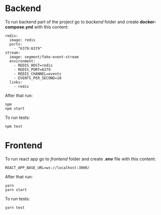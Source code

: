 # Backend

To run backend part of the project go to *backend* folder and create **docker-compose.yml** with this content:
```
redis:
  image: redis
  ports:
    - "6379:6379"
stream:
  image: segment/fake-event-stream
  environment:
    - REDIS_HOST=redis
    - REDIS_PORT=6379
    - REDIS_CHANNEL=events
    - EVENTS_PER_SECOND=10
  links:
    - redis

```
After that run:
```
npm
npm start
```
To run tests:
```
npm test
```

# Frontend

To run react app go to *frontend* folder and create **.env** file with this content:
```
REACT_APP_BASE_URL=ws://localhost:3000/
```
After that  run:
```
yarn
yarn start
```
To run tests:
```
yarn test
```
